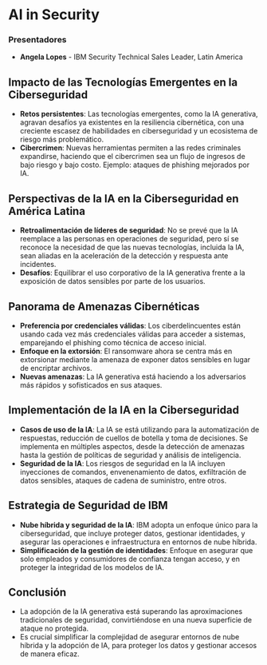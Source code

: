 # AI in Security

### Presentadores
- **Angela Lopes** - IBM Security Technical Sales Leader, Latin America


## Impacto de las Tecnologías Emergentes en la Ciberseguridad
- **Retos persistentes**: Las tecnologías emergentes, como la IA generativa, agravan desafíos ya existentes en la resiliencia cibernética, con una creciente escasez de habilidades en ciberseguridad y un ecosistema de riesgo más problemático.
- **Cibercrimen**: Nuevas herramientas permiten a las redes criminales expandirse, haciendo que el cibercrimen sea un flujo de ingresos de bajo riesgo y bajo costo. Ejemplo: ataques de phishing mejorados por IA.

## Perspectivas de la IA en la Ciberseguridad en América Latina
- **Retroalimentación de líderes de seguridad**: No se prevé que la IA reemplace a las personas en operaciones de seguridad, pero sí se reconoce la necesidad de que las nuevas tecnologías, incluida la IA, sean aliadas en la aceleración de la detección y respuesta ante incidentes.
- **Desafíos**: Equilibrar el uso corporativo de la IA generativa frente a la exposición de datos sensibles por parte de los usuarios.

## Panorama de Amenazas Cibernéticas
- **Preferencia por credenciales válidas**: Los ciberdelincuentes están usando cada vez más credenciales válidas para acceder a sistemas, emparejando el phishing como técnica de acceso inicial.
- **Enfoque en la extorsión**: El ransomware ahora se centra más en extorsionar mediante la amenaza de exponer datos sensibles en lugar de encriptar archivos.
- **Nuevas amenazas**: La IA generativa está haciendo a los adversarios más rápidos y sofisticados en sus ataques.

## Implementación de la IA en la Ciberseguridad
- **Casos de uso de la IA**: La IA se está utilizando para la automatización de respuestas, reducción de cuellos de botella y toma de decisiones. Se implementa en múltiples aspectos, desde la detección de amenazas hasta la gestión de políticas de seguridad y análisis de inteligencia.
- **Seguridad de la IA**: Los riesgos de seguridad en la IA incluyen inyecciones de comandos, envenenamiento de datos, exfiltración de datos sensibles, ataques de cadena de suministro, entre otros.

## Estrategia de Seguridad de IBM
- **Nube híbrida y seguridad de la IA**: IBM adopta un enfoque único para la ciberseguridad, que incluye proteger datos, gestionar identidades, y asegurar las operaciones e infraestructura en entornos de nube híbrida.
- **Simplificación de la gestión de identidades**: Enfoque en asegurar que solo empleados y consumidores de confianza tengan acceso, y en proteger la integridad de los modelos de IA.

## Conclusión
- La adopción de la IA generativa está superando las aproximaciones tradicionales de seguridad, convirtiéndose en una nueva superficie de ataque no protegida.
- Es crucial simplificar la complejidad de asegurar entornos de nube híbrida y la adopción de IA, para proteger los datos y gestionar accesos de manera eficaz.
